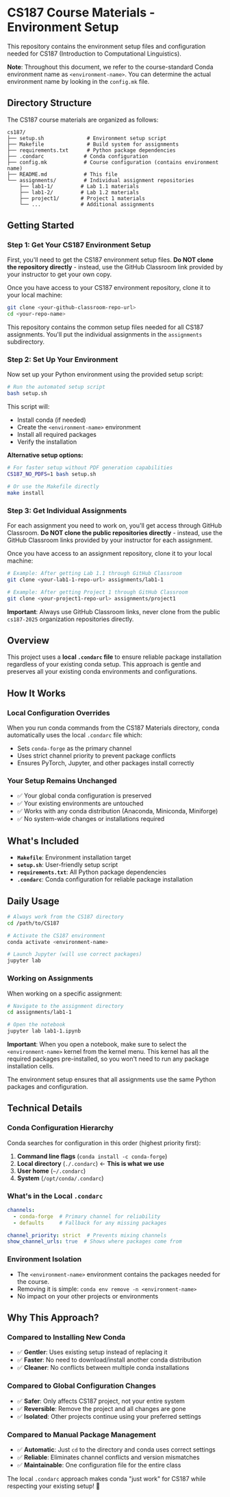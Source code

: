 # CS187 Course Materials - Environment Setup

This repository contains the environment setup files and configuration 
needed for CS187 (Introduction to Computational Linguistics).

**Note**: Throughout this document, we refer to the course-standard Conda environment name as `<environment-name>`. You can determine the actual environment name by looking in the `config.mk` file.

## Directory Structure

The CS187 course materials are organized as follows:

```
cs187/
├── setup.sh              # Environment setup script
├── Makefile              # Build system for assignments
├── requirements.txt      # Python package dependencies
├── .condarc             # Conda configuration
├── config.mk            # Course configuration (contains environment name)
├── README.md            # This file
└── assignments/         # Individual assignment repositories
    ├── lab1-1/         # Lab 1.1 materials
    ├── lab1-2/         # Lab 1.2 materials
    ├── project1/       # Project 1 materials
    └── ...             # Additional assignments
```

## Getting Started

### Step 1: Get Your CS187 Environment Setup

First, you'll need to get the CS187 environment setup files. **Do NOT clone the repository directly** - instead, use the GitHub Classroom link provided by your instructor to get your own copy.

Once you have access to your CS187 environment repository, clone it to your local machine:

```bash
git clone <your-github-classroom-repo-url>
cd <your-repo-name>
```

This repository contains the common setup files needed for all CS187 
assignments. You'll put the individual assignments in the `assignments` 
subdirectory.

### Step 2: Set Up Your Environment

Now set up your Python environment using the provided setup script:

```bash
# Run the automated setup script
bash setup.sh
```

This script will:
- Install conda (if needed)
- Create the `<environment-name>` environment
- Install all required packages
- Verify the installation

**Alternative setup options:**
```bash
# For faster setup without PDF generation capabilities
CS187_NO_PDFS=1 bash setup.sh

# Or use the Makefile directly
make install
```

### Step 3: Get Individual Assignments

For each assignment you need to work on, you'll get access through GitHub Classroom. **Do NOT clone the public repositories directly** - instead, use the GitHub Classroom links provided by your instructor for each assignment.

Once you have access to an assignment repository, clone it to your local machine:

```bash
# Example: After getting Lab 1.1 through GitHub Classroom
git clone <your-lab1-1-repo-url> assignments/lab1-1

# Example: After getting Project 1 through GitHub Classroom  
git clone <your-project1-repo-url> assignments/project1
```

**Important**: Always use GitHub Classroom links, never clone from the public `cs187-2025` organization repositories directly.

## Overview

This project uses a **local `.condarc` file** to ensure reliable package 
installation regardless of your existing conda setup. This approach is 
gentle and preserves all your existing conda environments and 
configurations.

## How It Works

### Local Configuration Overrides
When you run conda commands from the CS187 Materials directory, conda 
automatically uses the local `.condarc` file which:
- Sets `conda-forge` as the primary channel
- Uses strict channel priority to prevent package conflicts
- Ensures PyTorch, Jupyter, and other packages install correctly

### Your Setup Remains Unchanged
- ✅ Your global conda configuration is preserved
- ✅ Your existing environments are untouched  
- ✅ Works with any conda distribution (Anaconda, Miniconda, Miniforge)
- ✅ No system-wide changes or installations required

## What's Included

- **`Makefile`**: Environment installation target
- **`setup.sh`**: User-friendly setup script
- **`requirements.txt`**: All Python package dependencies
- **`.condarc`**: Conda configuration for reliable package installation

## Daily Usage

```bash
# Always work from the CS187 directory
cd /path/to/CS187

# Activate the CS187 environment
conda activate <environment-name>

# Launch Jupyter (will use correct packages)
jupyter lab
```

### Working on Assignments

When working on a specific assignment:

```bash
# Navigate to the assignment directory
cd assignments/lab1-1

# Open the notebook
jupyter lab lab1-1.ipynb
```

**Important**: When you open a notebook, make sure to select the 
`<environment-name>` kernel from the kernel menu. This kernel has all the 
required packages pre-installed, so you won't need to run any package 
installation cells.

The environment setup ensures that all assignments use the same Python 
packages and configuration.

## Technical Details

### Conda Configuration Hierarchy
Conda searches for configuration in this order (highest priority first):
1. **Command line flags** (`conda install -c conda-forge`)
2. **Local directory** (`./.condarc`) ← **This is what we use**
3. **User home** (`~/.condarc`)
4. **System** (`/opt/conda/.condarc`)

### What's in the Local `.condarc`
```yaml
channels:
  - conda-forge  # Primary channel for reliability
  - defaults     # Fallback for any missing packages

channel_priority: strict  # Prevents mixing channels
show_channel_urls: true  # Shows where packages come from
```

### Environment Isolation
- The `<environment-name>` environment contains the packages needed for the course.
- Removing it is simple: `conda env remove -n <environment-name>`
- No impact on your other projects or environments

## Why This Approach?

### Compared to Installing New Conda
- ✅ **Gentler**: Uses existing setup instead of replacing it
- ✅ **Faster**: No need to download/install another conda distribution
- ✅ **Cleaner**: No conflicts between multiple conda installations

### Compared to Global Configuration Changes
- ✅ **Safer**: Only affects CS187 project, not your entire system
- ✅ **Reversible**: Remove the project and all changes are gone
- ✅ **Isolated**: Other projects continue using your preferred 
  settings

### Compared to Manual Package Management
- ✅ **Automatic**: Just `cd` to the directory and conda uses correct 
  settings
- ✅ **Reliable**: Eliminates channel conflicts and version mismatches
- ✅ **Maintainable**: One configuration file for the entire class

The local `.condarc` approach makes conda "just work" for CS187 while 
respecting your existing setup! 🎉
